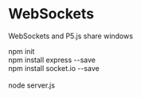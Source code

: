 # WebSockets
WebSockets and P5.js share windows

npm init<br>
npm install express --save<br>
npm install socket.io --save<br>
<br>
node server.js<br>

